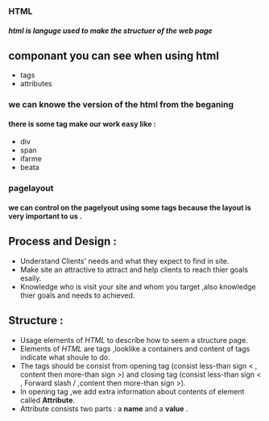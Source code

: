 ### HTML 
##### html is languge used to make the structuer of the web page 
## componant you can see when using html  
- tags 
- attributes

### we can knowe the version of the html from the beganing 
#### there is some tag make our work easy like :
- div
- span 
- ifarme 
- beata

### pagelayout
#### we can control on the pagelyout using some tags because the layout is very important to us .

## Process and Design :
- Understand Clients' needs and what they expect to find in site.
- Make site an attractive to attract and help clients to reach thier goals esaily.
- Knowledge who is visit your site and whom you target ,also knowledge thier goals and needs to achieved.

## Structure :
- Usage elements of _HTML_ to describe how to seem a structure page.
- Elements of _HTML_ are tags ,looklike a containers and content of tags indicate what shoule to do.
- The tags should be consist from opening tag (consist less-than sign < , content then more-than sign >)
and closing tag (consist less-than sign < , Forward slash / ,content then more-than sign >).
- In opening tag ,we add extra information about contents of element called **Attribute**.
- Attribute consists two parts : a __name__ and a __value__ .
